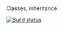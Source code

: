 #
Classes, inheritance

[![Build status](https://ci.appveyor.com/api/projects/status/11f8jhbj8o32bn03?svg=true)](https://ci.appveyor.com/project/mxmlm0681/map)